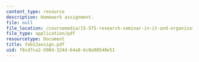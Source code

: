```yaml
---
content_type: resource
description: Homework assignment.
file: null
file_location: /coursemedia/15-575-research-seminar-in-it-and-organizations-economic-perspectives-spring-2004/f8cd7ca2500d324d64a86c0a98548e51_feb12assign.pdf
file_type: application/pdf
resourcetype: Document
title: feb12assign.pdf
uid: f8cd7ca2-500d-324d-64a8-6c0a98548e51
---
```

